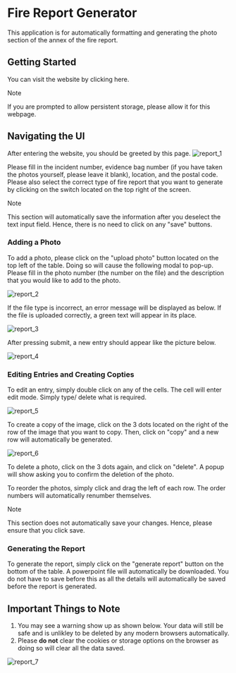 # Fire Report Generator

This application is for automatically formatting and generating the photo section of the annex of the fire report.

## Getting Started

You can visit the website by clicking <a>here</a>.
> [!NOTE]
> If you are prompted to allow persistent storage, please allow it for this webpage.

## Navigating the UI

After entering the website, you should be greeted by this page. 
![report_1](https://github.com/user-attachments/assets/ab8bda87-b8a7-47c9-97e0-bf406e6910b4)

Please fill in the incident number, evidence bag number (if you have taken the photos yourself, please leave it blank), location, and the postal code. Please also select the correct type of fire report that you want to generate by clicking on the switch located on the top right of the screen.

> [!NOTE]
> This section will automatically save the information after you deselect the text input field. Hence, there is no need to click on any "save" buttons.

### Adding a Photo

To add a photo, please click on the "upload photo" button located on the top left of the table. Doing so will cause the following modal to pop-up. Please fill in the photo number (the number on the file) and the description that you would like to add to the photo. 

![report_2](https://github.com/user-attachments/assets/d1422748-7631-4c02-a514-412709a6ba34)

If the file type is incorrect, an error message will be displayed as below. If the file is uploaded correctly, a green text will appear in its place.

![report_3](https://github.com/user-attachments/assets/4d9d7eb3-2f2c-45eb-89d8-e9b2ea52dca4)

After pressing submit, a new entry should appear like the picture below.

![report_4](https://github.com/user-attachments/assets/5db4397a-8d9d-4deb-9f36-d43321027e96)

### Editing Entries and Creating Copties

To edit an entry, simply double click on any of the cells. The cell will enter edit mode. Simply type/ delete what is required.

![report_5](https://github.com/user-attachments/assets/075372bb-fd47-4ae5-b126-67f6fb9ecfa5)

To create a copy of the image, click on the 3 dots located on the right of the row of the image that you want to copy. Then, click on "copy" and a new row will automatically be generated.

![report_6](https://github.com/user-attachments/assets/bd7d64aa-7a0a-404f-9140-24d4cfcfa002)

To delete a photo, click on the 3 dots again, and click on "delete". A popup will show asking you to confirm the deletion of the photo.

To reorder the photos, simply click and drag the left of each row. The order numbers will automatically renumber themselves.

> [!NOTE]
> This section does not automatically save your changes. Hence, please ensure that you click save.

### Generating the Report

To generate the report, simply click on the "generate report" button on the bottom of the table. A powerpoint file will automatically be downloaded. You do not have to save before this as all the details will automatically be saved before the report is generated.

## Important Things to Note

1. You may see a warning show up as shown below. Your data will still be safe and is unlikley to be deleted by any modern browsers automatically.
2. Please **do not** clear the cookies or storage options on the browser as doing so will clear all the data saved.

![report_7](https://github.com/user-attachments/assets/da662560-f9ff-48e3-8434-e54c9c915ba8)
